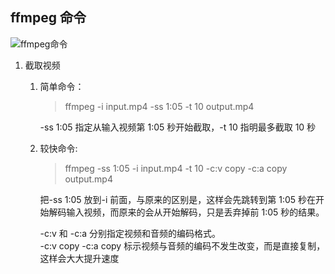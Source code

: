 <!--
    title:ffmpeg命令
    subtitle:ffmpeg命令使用记录
    createDate:2021-9-15
    updateDate:2023-8-12
    tags:音视频,ffmpeg
    imagePath:/img/ffmpeg命令
 -->

## ffmpeg 命令

![ffmpeg命令](ffmpeg%E5%91%BD%E4%BB%A4%E5%A4%A7%E5%85%A8.png)

1.  截取视频

    1.  简单命令：

        > ffmpeg -i input.mp4 -ss 1:05 -t 10 output.mp4

        -ss 1:05 指定从输入视频第 1:05 秒开始截取，-t 10 指明最多截取 10 秒

    2.  较快命令:

        > ffmpeg -ss 1:05 -i input.mp4 -t 10 -c:v copy -c:a copy output.mp4

        把-ss 1:05 放到-i 前面，与原来的区别是，这样会先跳转到第 1:05 秒在开始解码输入视频，而原来的会从开始解码，只是丢弃掉前 1:05 秒的结果。

        -c:v 和 -c:a 分别指定视频和音频的编码格式。  
        -c:v copy -c:a copy 标示视频与音频的编码不发生改变，而是直接复制，这样会大大提升速度
